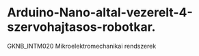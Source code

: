 # Arduino-Nano-altal-vezerelt-4-szervohajtasos-robotkar.
GKNB_INTM020  Mikroelektromechanikai rendszerek
